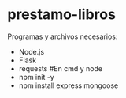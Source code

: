 # prestamo-libros

Programas y archivos necesarios:

- Node.js
- Flask
- requests #En cmd y node
- npm init -y
- npm install express mongoose
